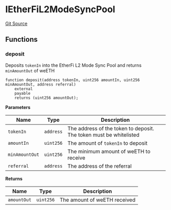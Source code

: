 # IEtherFiL2ModeSyncPool
[Git Source](https://github.com/seamless-protocol/ilm-v2/blob/ca7af3bd8afb6a515c334e2f448f621a379dc94e/src/interfaces/periphery/IEtherFiL2ModeSyncPool.sol)


## Functions
### deposit

Deposits `tokenIn` into the EtherFi L2 Mode Sync Pool and returns `minAmountOut` of weETH


```solidity
function deposit(address tokenIn, uint256 amountIn, uint256 minAmountOut, address referral)
    external
    payable
    returns (uint256 amountOut);
```
**Parameters**

|Name|Type|Description|
|----|----|-----------|
|`tokenIn`|`address`|The address of the token to deposit. The token must be whitelisted|
|`amountIn`|`uint256`|The amount of `tokenIn` to deposit|
|`minAmountOut`|`uint256`|The minimum amount of weETH to receive|
|`referral`|`address`|The address of the referral|

**Returns**

|Name|Type|Description|
|----|----|-----------|
|`amountOut`|`uint256`|The amount of weETH received|


